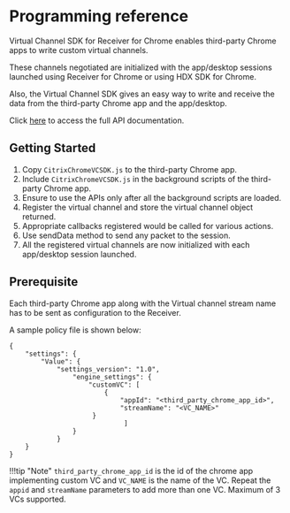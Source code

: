 # Programming reference
Virtual Channel SDK for Receiver for Chrome enables third-party Chrome apps to write custom virtual channels.
These channels negotiated are initialized with the app/desktop sessions launched using Receiver for Chrome or using HDX SDK for Chrome.
Also, the Virtual Channel SDK gives an easy way to write and receive the data from the third-party Chrome app and the app/desktop.

Click [here](./namespace-receiver.md) to access the full API documentation. 
## Getting Started
1.	Copy `CitrixChromeVCSDK.js` to the third-party Chrome app.2.	Include `CitrixChromeVCSDK.js` in the background scripts of the third-party Chrome app.3.	Ensure to use the APIs only after all the background scripts are loaded.4.	Register the virtual channel and store the virtual channel object returned.5.	Appropriate callbacks registered would be called for various actions.6.	Use sendData method to send any packet to the session.7.	All the registered virtual channels are now initialized with each app/desktop session launched.
## Prerequisite
Each third-party Chrome app along with the Virtual channel stream name has to be sent as configuration to the Receiver.

A sample policy file is shown below:

```
{
	"settings": {
		"Value": {
			"settings_version": "1.0",
				"engine_settings": {
					"customVC": [
						{
							"appId": "<third_party_chrome_app_id>",
							"streamName": "<VC_NAME>"
                     }
                             ]
                }
			}
	}
}
```

!!!tip "Note"
		`third_party_chrome_app_id` is the id of the chrome app implementing custom VC and `VC_NAME` is the name of the VC. Repeat the `appid` and `streamName` parameters to add more than one VC. Maximum of 3 VCs supported.

